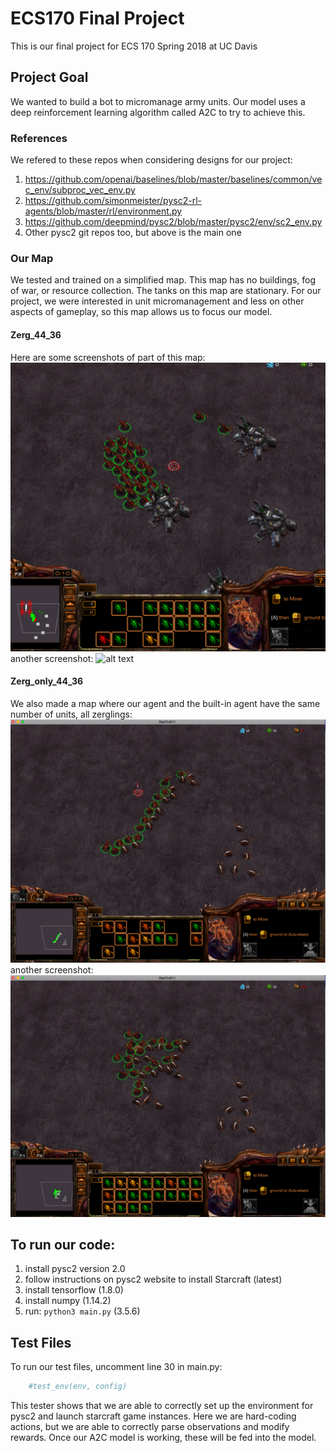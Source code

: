 # ECS170 Final Project
This is our final project for ECS 170 Spring 2018 at UC Davis

## Project Goal
We wanted to build a bot to micromanage army units. Our model uses a deep
reinforcement learning algorithm called A2C to try to achieve this.

### References
We refered to these repos when considering designs for our project:
1. https://github.com/openai/baselines/blob/master/baselines/common/vec_env/subproc_vec_env.py
2. https://github.com/simonmeister/pysc2-rl-agents/blob/master/rl/environment.py
3. https://github.com/deepmind/pysc2/blob/master/pysc2/env/sc2_env.py
4. Other pysc2 git repos too, but above is the main one

### Our Map
We tested and trained on a simplified map. This map has no buildings, fog
of war, or resource collection. The tanks on this map are stationary. For
our project, we were interested in unit micromanagement and less on other
aspects of gameplay, so this map allows us to focus our model.

#### Zerg_44_36
Here are some screenshots of part of this map:
![alt text](https://github.com/Micro-Masters/AI/blob/master/misc/Zerg_44_36_2.png)
another screenshot:
![alt text](https://github.com/Micro-Masters/AI/blob/master/misc/Zerg_44_36.png)

#### Zerg_only_44_36
We also made a map where our agent and the built-in agent have the same
number of units, all zerglings:
![alt text](https://github.com/Micro-Masters/AI/blob/master/misc/Zerg_only_44_36.png)
another screenshot:
![alt text](https://github.com/Micro-Masters/AI/blob/master/misc/Zerg_only_44_36_2.png)

## To run our code:
1. install pysc2 version 2.0
2. follow instructions on pysc2 website to install Starcraft (latest)
3. install tensorflow (1.8.0)
4. install numpy (1.14.2)
5. run: `python3 main.py` (3.5.6)

## Test Files

To run our test files, uncomment line 30 in main.py:

```py
    #test_env(env, config)
```

This tester shows that we are able to correctly set up the environment for
pysc2 and launch starcraft game instances. Here we are hard-coding actions,
but we are able to correctly parse observations and modify rewards. Once our
A2C model is working, these will be fed into the model. 


